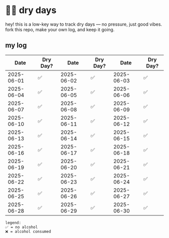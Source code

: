 # 💪🏼 dry days

hey! this is a low-key way to track dry days — no pressure, just good vibes.  fork this repo, make your own log, and keep it going.

## my log

| Date         | Dry Day? | Date         | Dry Day? | Date         | Dry Day? |
|--------------|----------|--------------|----------|--------------|----------|
| 2025-06-01   | ✅       | 2025-06-02   | ✅       | 2025-06-03   | ✅       |
| 2025-06-04   | ✅       | 2025-06-05   | ✅       | 2025-06-06   | ✅       |
| 2025-06-07   | ✅       | 2025-06-08   | ✅       | 2025-06-09   | ✅       |
| 2025-06-10   | ✅       | 2025-06-11   | ✅       | 2025-06-12   | ✅       |
| 2025-06-13   | ✅       | 2025-06-14   | ✅       | 2025-06-15   | ✅       |
| 2025-06-16   | ✅       | 2025-06-17   | ✅       | 2025-06-18   | ✅       |
| 2025-06-19   | ✅       | 2025-06-20   | ✅       | 2025-06-21   | ✅       |
| 2025-06-22   | ✅       | 2025-06-23   | ✅       | 2025-06-24   | ✅       |
| 2025-06-25   | ✅       | 2025-06-26   | ✅       | 2025-06-27   | ✅       |
| 2025-06-28   | ✅       | 2025-06-29   | ✅       | 2025-06-30   | ✅       |

```
legend:
✅ = no alcohol
❌ = alcohol consumed
```
